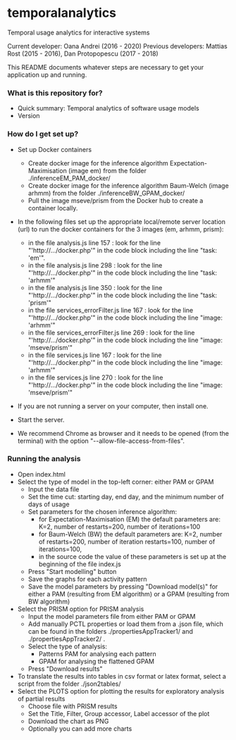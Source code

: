 # temporalanalytics
Temporal usage analytics for interactive systems

Current developer: Oana Andrei (2016 - 2020)
Previous developers: Mattias Rost (2015 - 2016), Dan Protopopescu (2017 - 2018)

This README documents whatever steps are necessary to get your application up and running.

### What is this repository for? ###

* Quick summary: Temporal analytics of software usage models
* Version 

### How do I get set up? ###

 * Set up Docker containers
 	* Create docker image for the inference algorithm Expectation-Maximisation (image em) from the folder ./inferenceEM_PAM_docker/ 
 	* Create docker image for the inference algorithm Baum-Welch (image arhmm) from the folder ./inferenceBW_GPAM_docker/ 
 	* Pull the image mseve/prism from the Docker hub to create a container locally.

 * In the following files set up the appropriate local/remote server location (url) to run the docker containers for the 3 images (em, arhmm, prism):
 	* in the file analysis.js line 157 : look for the line "'http://.../docker.php'" in the code block including the line "task: 'em'".
 	* in the file analysis.js line 298 : look for the line "'http://.../docker.php'" in the code block including the line "task: 'arhmm'"
 	* in the file analysis.js line 350 : look for the line "'http://.../docker.php'" in the code block including the line "task: 'prism'"
 	* in the file services_errorFilter.js line 167 : look for the line "'http://.../docker.php'" in the code block including the line "image: 'arhmm'"
 	* in the file services_errorFilter.js line 269 : look for the line "'http://.../docker.php'" in the code block including the line "image: 'mseve/prism'"
 	* in the file services.js line 167 : look for the line "'http://.../docker.php'" in the code block including the line "image: 'arhmm'"
 	* in the file services.js line 270 : look for the line "'http://.../docker.php'" in the code block including the line "image: 'mseve/prism'"
 	

 * If you are not running a server on your computer, then install one. 
 * Start the server.
 * We recommend Chrome as browser and it needs to be opened (from the terminal) with the option "--allow-file-access-from-files".


### Running the analysis ###

 * Open index.html
 * Select the type of model in the top-left corner: either PAM or GPAM
	* Input the data file
 	* Set the time cut: starting day, end day, and the minimum number of days of usage
 	* Set parameters for the chosen inference algorithm:
 		* for Expectation-Maximisation (EM) the default parameters are: K=2, number of restarts=200, number of iterations=100
 		* for Baum-Welch (BW) the default parameters are: K=2, number of restarts=200, number of iteration restarts=100, number of iterations=100,
 		* in the source code the value of these parameters is set up at the beginning of the file index.js 
 	* Press "Start modelling" button
 	* Save the graphs for each activity pattern
 	* Save the model parameters by pressing "Download model(s)" for either a PAM (resulting from EM algorithm) or a GPAM (resulting from BW algorithm)
 * Select the PRISM option for PRISM analysis
 	* Input the model parameters file from either PAM or GPAM
 	* Add manually PCTL properties or load them from a .json file, which can be found in the folders ./propertiesAppTracker1/ and ./propertiesAppTracker2/ .  
 	* Select the type of analysis:
 		* Patterns PAM for analysing each pattern
 		* GPAM for analysing the flattened GPAM
 	* Press "Download results"
 * To translate the results into tables in csv format or latex format, select a script from the folder ./json2tables/ 
 * Select the PLOTS option for plotting the results for exploratory analysis of partial results
 	* Choose file with PRISM results
 	* Set the Title, Filter, Group accessor, Label accessor of the plot
 	* Download the chart as PNG
 	* Optionally you can add more charts